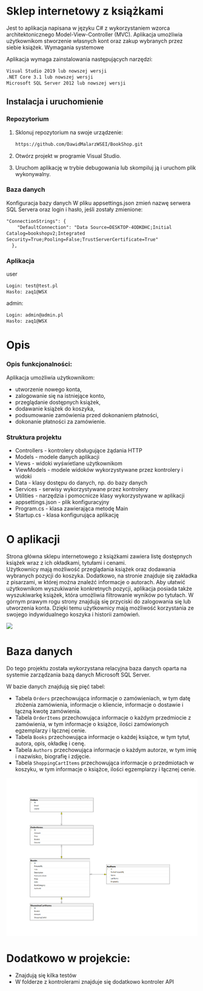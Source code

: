 ﻿# Sklep internetowy z książkami

Jest to aplikacja napisana w języku C# z wykorzystaniem wzorca architektonicznego Model-View-Controller (MVC). Aplikacja umożliwia użytkownikom stworzenie własnych kont oraz zakup wybranych przez siebie książek.
Wymagania systemowe

Aplikacja wymaga zainstalowania następujących narzędzi:

    Visual Studio 2019 lub nowszej wersji
    .NET Core 3.1 lub nowszej wersji
    Microsoft SQL Server 2012 lub nowszej wersji

## Instalacja i uruchomienie

### Repozytorium
1. Sklonuj repozytorium na swoje urządzenie:
    ```bash
    https://github.com/DawidMalarzWSEI/BookShop.git
    ```

2. Otwórz projekt w programie Visual Studio.
3. Uruchom aplikację w trybie debugowania lub skompiluj ją i uruchom plik wykonywalny.

### Baza danych
Konfiguracja bazy danych
W pliku appsettings.json zmień nazwę serwera SQL Servera oraz login i hasło, jeśli zostały zmienione:
```
"ConnectionStrings": {
    "DefaultConnection": "Data Source=DESKTOP-4ODKDHC;Initial Catalog=bookshopv2;Integrated Security=True;Pooling=False;TrustServerCertificate=True"
  },
```

### Aplikacja
user
```
Login: test@test.pl
Hasło: zaq1@WSX
```

admin:
```
Login: admin@admin.pl
Hasło: zaq1@WSX
```

# Opis

### Opis funkcjonalności:

Aplikacja umożliwia użytkownikom:
- utworzenie nowego konta,
- zalogowanie się na istniejące konto,
- przeglądanie dostępnych książek,
- dodawanie książek do koszyka,
- podsumowanie zamówienia przed dokonaniem płatności,
- dokonanie płatności za zamówienie.

### Struktura projektu
- Controllers - kontrolery obsługujące żądania HTTP
- Models - modele danych aplikacji
- Views - widoki wyświetlane użytkownikom
- ViewModels - modele widoków wykorzystywane przez kontrolery i widoki
- Data - klasy dostępu do danych, np. do bazy danych
- Services - serwisy wykorzystywane przez kontrolery
- Utilities - narzędzia i pomocnicze klasy wykorzystywane w aplikacji
- appsettings.json - plik konfiguracyjny
- Program.cs - klasa zawierająca metodę Main
- Startup.cs - klasa konfigurująca aplikację

# O aplikacji
Strona główna sklepu internetowego z książkami zawiera listę dostępnych książek wraz z ich okładkami, tytułami i cenami.  
Użytkownicy mają możliwość przeglądania książek oraz dodawania wybranych pozycji do koszyka.
Dodatkowo, na stronie znajduje się zakładka z pisarzami, w której można znaleźć informacje o autorach.
Aby ułatwić użytkownikom wyszukiwanie konkretnych pozycji, aplikacja posiada także wyszukiwarkę książek, która umożliwia filtrowanie wyników po tytułach.
W górnym prawym rogu strony znajdują się przyciski do zalogowania się lub utworzenia konta. Dzięki temu użytkownicy mają możliwość korzystania ze swojego indywidualnego koszyka i historii zamówień.

<img src="https://github.com/DawidMalarzWSEI/BookShop/blob/master/BookShop/Images/app.png">

# Baza danych
Do tego projektu została wykorzystana relacyjna baza danych oparta na systemie zarządzania bazą danych Microsoft SQL Server.

W bazie danych znajdują się pięć tabel:

- Tabela `Orders` przechowująca informacje o zamówieniach, w tym datę złożenia zamówienia, informacje o kliencie, informacje o dostawie i łączną kwotę zamówienia.
- Tabela `OrderItems` przechowująca informacje o każdym przedmiocie z zamówienia, w tym informacje o książce, ilości zamówionych egzemplarzy i łącznej cenie.
- Tabela `Books` przechowująca informacje o każdej książce, w tym tytuł, autora, opis, okładkę i cenę.
- Tabela `Authors` przechowująca informacje o każdym autorze, w tym imię i nazwisko, biografię i zdjęcie.
- Tabela `ShoppingCartItems` przechowująca informacje o przedmiotach w koszyku, w tym informacje o książce, ilości egzemplarzy i łącznej cenie.

<img src="https://github.com/DawidMalarzWSEI/BookShop/blob/master/BookShop/Images/db.png">


# Dodatkowo w projekcie:
- Znajdują się kilka testów
- W folderze z kontrolerami znajduje się dodatkowo kontroler API
